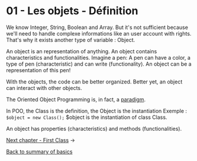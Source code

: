 01 - Les objets - Définition
============================

We know Integer, String, Boolean and Array.
But it's not sufficient because we'll need to handle complexe informations like an user account with rights. That's why it exists another type of variable : Object.

An object is an representation of anything. An object contains characteristics and functionalities. Imagine a pen: A pen can have a color, a type of pen (characteristic) and can write (functionality). An object can be a representation of this pen!

With the objects, the code can be better organized. 
Better yet, an object can interact with other objects.

The Oriented Object Programming is, in fact, a [paradigm](https://en.wikipedia.org/wiki/Object-oriented_programming).

In POO, the Class is the definition, the Object is the instantiation
Exemple : 
`$object = new Class();`
$object is the instantiation of class Class.

An object has properties (characteristics) and methods (functionalities).

[Next chapter - First Class](https://github.com/gael-damour/php-oriented-object-learning/tree/master/Basics/02-First-Class) ->

[Back to summary of basics](https://github.com/gael-damour/php-oriented-object-learning/tree/master/Basics)
